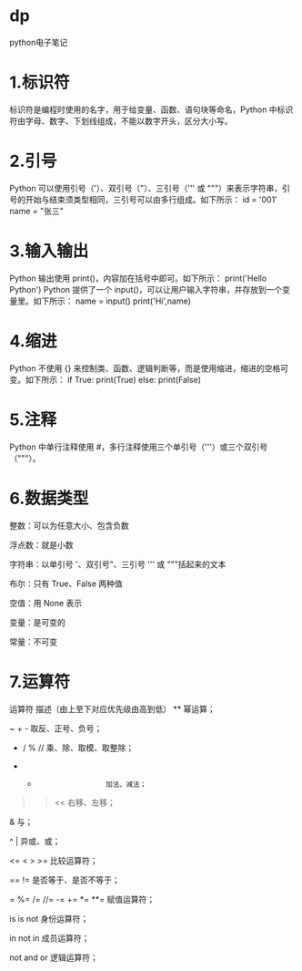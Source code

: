 # dp
python电子笔记
# 1.标识符
标识符是编程时使用的名字，用于给变量、函数、语句块等命名，Python 中标识符由字母、数字、下划线组成，不能以数字开头，区分大小写。
# 2.引号
Python 可以使用引号（'）、双引号（"）、三引号（''' 或 """）来表示字符串，引号的开始与结束须类型相同，三引号可以由多行组成。如下所示：
id = '001'
name = "张三"
# 3.输入输出
Python 输出使用 print()，内容加在括号中即可。如下所示：
print('Hello Python')
Python 提供了一个 input()，可以让用户输入字符串，并存放到一个变量里。如下所示：
name = input()
print('Hi',name)
# 4.缩进
Python 不使用 {} 来控制类、函数、逻辑判断等，而是使用缩进，缩进的空格可变。如下所示：
if True:
    print(True)
else:
    print(False)
# 5.注释
Python 中单行注释使用 #，多行注释使用三个单引号（'''）或三个双引号（"""）。
# 6.数据类型
整数：可以为任意大小、包含负数

浮点数：就是小数

字符串：以单引号 '、双引号"、三引号 ''' 或 """括起来的文本

布尔：只有 True、False 两种值

空值：用 None 表示

变量：是可变的

常量：不可变
# 7.运算符
运算符	                  描述（由上至下对应优先级由高到低）
**	                     幂运算；

~ + -	                   取反、正号、负号；

* / % //	               乘、除、取模、取整除；

+ -	                     加法、减法；

>> <<	                   右移、左移；

&	                       与；

^ |                      异或、或；

<= < > >=	               比较运算符；

== !=                    是否等于、是否不等于；

= %= /= //= -= += *= **=   赋值运算符；

is is not                身份运算符；

in not in                成员运算符；

not and or              逻辑运算符；	
